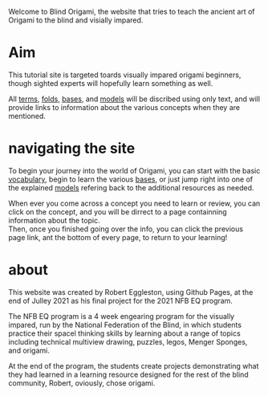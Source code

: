   Welcome to Blind Origami, the website that tries to teach the ancient art of Origami to the blind and visially impared.

# Aim

This tutorial site is targeted toards visually impared origami beginners, though sighted experts will hopefully learn something as well.

All [terms](vocab.md), [folds](folds.md), [bases](bases.md), and [models](models.md) will be discribed using only text, and will provide links to information about the various concepts when they are mentioned.


# navigating the site

To begin your journey into the world of Origami, you can start with the basic [vocabulary](vocab.md), begin to learn the various [bases](bases.md), or just jump right into one of the explained [models](models.md) refering back to the additional resources as needed. 

When ever you come across a concept you need to learn or review, you can click on the concept, and you will be dirrect to a page containning information about the topic.\
Then, once you finished going over the info, you can click the previous page link, ant the bottom of every page, to return to your learning!


# about

This website was created by Robert Eggleston, using Github Pages, at the end of Julley 2021 as his final project for the 2021 NFB EQ program.

The NFB EQ program is a 4 week engearing program for the visually impared, run by the National Federation of the Blind, in which students practice their spacel thinking skills by learning about a range of topics including technical multiview drawing, puzzles, legos, Menger Sponges, and origami. 

At the end of the program, the students create projects demonstrating what they had learned in a learning resource designed for the rest of the blind community, Robert, oviously, chose origami.
